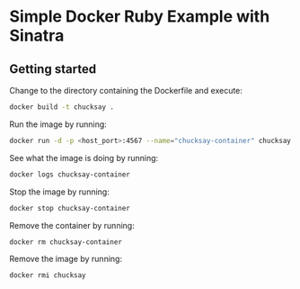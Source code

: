# Simple Docker Ruby Example with Sinatra

## Getting started

Change to the directory containing the Dockerfile and execute:
```bash
docker build -t chucksay . 
```

Run the image by running:
```bash
docker run -d -p <host_port>:4567 --name="chucksay-container" chucksay
```

See what the image is doing by running:
```bash
docker logs chucksay-container
```

Stop the image by running:
```bash
docker stop chucksay-container
```

Remove the container by running:
```bash
docker rm chucksay-container
```

Remove the image by running:
```bash
docker rmi chucksay
```

